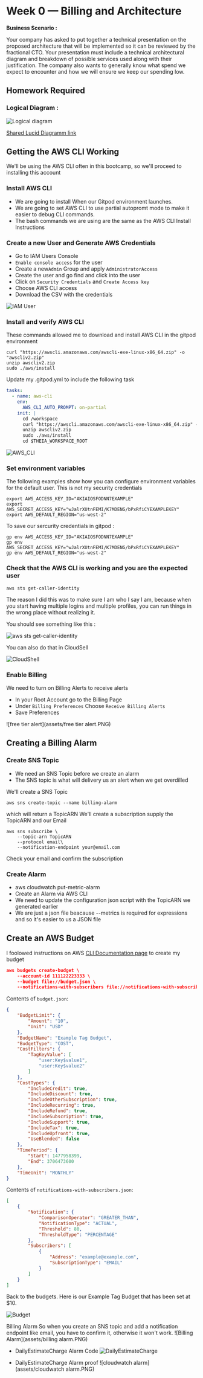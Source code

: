 # Week 0 — Billing and Architecture
**Business Scenario :**

Your company has asked to put together a technical presentation on the proposed architecture that will be implemented so it can be reviewed by the fractional CTO.
Your presentation must include a technical architectural diagram and breakdown of possible services used along with their justification.
The company also wants to generally know what spend we expect to encounter and how we will ensure we keep our spending low.

## Homework Required


### Logical Diagram :

![Logical diagram](https://user-images.githubusercontent.com/59735117/218827213-b1082d9c-28c6-4f43-885d-8480ecdc2a44.PNG)


[Shared Lucid Diagramm link](https://lucid.app/lucidchart/14e70fc9-ab7f-47f0-956b-79569afa3ab1/edit?viewport_loc=249%2C524%2C2633%2C1155%2C0_0&invitationId=inv_3bc883e1-377c-42ce-b2a7-feb175999ccc)

## Getting the AWS CLI Working
We'll be using the AWS CLI often in this bootcamp, so we'll proceed to installing this account

### Install AWS CLI
- We are going to install When our Gitpod environment launches.
- We are going to set AWS CLI to use partial autopromt mode to make it easier to debug CLI commands.
- The bash commands we are using are the same as the AWS CLI Install Instructions

### Create a new User and Generate AWS Credentials
- Go to IAM Users Console
- ``Enable console access`` for the user
- Create a new``Admin`` Group and apply ``AdministratorAccess``
- Create the user and go find and click into the user
- Click on ``Security Credentials`` and ``Create Access key``
- Choose AWS CLI access
- Download the CSV with the credentials


![IAM User](assets/IAM_user.PNG)



### Install and verify AWS CLI
These commands allowed me to download and install AWS CLI in the gitpod environment
```
curl "https://awscli.amazonaws.com/awscli-exe-linux-x86_64.zip" -o "awscliv2.zip"
unzip awscliv2.zip
sudo ./aws/install
```



Update my .gitpod.yml to include the following task
```yml
tasks:
  - name: aws-cli
    env:
      AWS_CLI_AUTO_PROMPT: on-partial 
    init: |
      cd /workspace
      curl "https://awscli.amazonaws.com/awscli-exe-linux-x86_64.zip" -o "awscliv2.zip"
      unzip awscliv2.zip
      sudo ./aws/install
      cd $THEIA_WORKSPACE_ROOT
```

![AWS_CLI](assets/AWS_CLI.PNG)

### Set environment variables
The following examples show how you can configure environment variables for the default user.
This is not my security credentials

```
export AWS_ACCESS_KEY_ID="AKIAIOSFODNN7EXAMPLE"
export AWS_SECRET_ACCESS_KEY="wJalrXUtnFEMI/K7MDENG/bPxRfiCYEXAMPLEKEY"
export AWS_DEFAULT_REGION="us-west-2"
```

To save our sercurity credentials in gitpod :

```
gp env AWS_ACCESS_KEY_ID="AKIAIOSFODNN7EXAMPLE"
gp env AWS_SECRET_ACCESS_KEY="wJalrXUtnFEMI/K7MDENG/bPxRfiCYEXAMPLEKEY"
gp env AWS_DEFAULT_REGION="us-west-2"
```
### Check that the AWS CLI is working and you are the expected user
```
aws sts get-caller-identity
```
The reason I did this was to make sure I am who I say I am, because when you start having multiple logins and multiple profiles, you can run things in the wrong place without realizing it.

You should see something like this :

![aws sts get-caller-identity](assets/get.PNG)

You can also do that in CloudSell

![CloudShell](assets/Cloudsell.PNG)



### Enable Billing
We need to turn on Billing Alerts to receive alerts

- In your Root Account go to the Billing Page
- Under ``Billing Preferences`` Choose ``Receive Billing Alerts``
- Save Preferences

![free tier alert](assets/free tier alert.PNG)

## Creating a Billing Alarm
### Create SNS Topic
- We need an SNS Topic before we create an alarm
- The SNS topic is what will delivery us an alert when we get overdilled

We'll create a SNS Topic

```
aws sns create-topic --name billing-alarm
```
which will return a TopicARN
We'll create a subscription supply the TopicARN and our Email

```
aws sns subscribe \
    --topic-arn TopicARN
    --protocol email\
    --notification-endpoint your@email.com
```
Check your email and confirm the subscription

### Create Alarm
- aws cloudwatch put-metric-alarm
- Create an Alarm via AWS CLI
- We need to update the configuration json script with the TopicARN we generated earlier
- We are just a json file beacause --metrics is required for expressions and so it's easier to us a JSON file


## Create an AWS Budget
I foolowed instructions on AWS [CLI Documentation page](https://docs.aws.amazon.com/cli/latest/reference/budgets/create-budget.html#examples) to create my budget

```json
aws budgets create-budget \
    --account-id 111122223333 \
    --budget file://budget.json \
    --notifications-with-subscribers file://notifications-with-subscribers.json
```

Contents of ``budget.json``:

```json
{
    "BudgetLimit": {
        "Amount": "10",
        "Unit": "USD"
    },
    "BudgetName": "Example Tag Budget",
    "BudgetType": "COST",
    "CostFilters": {
        "TagKeyValue": [
            "user:Key$value1",
            "user:Key$value2"
        ]
    },
    "CostTypes": {
        "IncludeCredit": true,
        "IncludeDiscount": true,
        "IncludeOtherSubscription": true,
        "IncludeRecurring": true,
        "IncludeRefund": true,
        "IncludeSubscription": true,
        "IncludeSupport": true,
        "IncludeTax": true,
        "IncludeUpfront": true,
        "UseBlended": false
    },
    "TimePeriod": {
        "Start": 1477958399,
        "End": 3706473600
    },
    "TimeUnit": "MONTHLY"
}
```

Contents of ``notifications-with-subscribers.json``:

```json
[
    {
        "Notification": {
            "ComparisonOperator": "GREATER_THAN",
            "NotificationType": "ACTUAL",
            "Threshold": 80,
            "ThresholdType": "PERCENTAGE"
        },
        "Subscribers": [
            {
                "Address": "example@example.com",
                "SubscriptionType": "EMAIL"
            }
        ]
    }
]
```
Back to the budgets.
Here is our Example Tag Budget that has been set at $10.

![Budget](assets/Budgets.PNG)

Billing Alarm
So when you create an SNS topic and add a notification endpoint like email, you have to confirm it, otherwise it won't work.
![Billing Alarm](assets/billing alarm.PNG)

- DailyEstimateCharge Alarm Code
![DailyEstimateCharge](assets/alarmconfig.PNG)

- DailyEstimateCharge Alarm proof
![cloudwatch alarm](assets/cloudwatch alarm.PNG)










